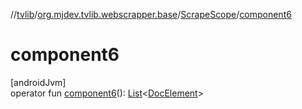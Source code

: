 //[tvlib](../../../index.md)/[org.mjdev.tvlib.webscrapper.base](../index.md)/[ScrapeScope](index.md)/[component6](component6.md)

# component6

[androidJvm]\
operator fun [component6](component6.md)(): [List](https://kotlinlang.org/api/latest/jvm/stdlib/kotlin.collections/-list/index.html)&lt;[DocElement](../../org.mjdev.tvlib.webscrapper.select/-doc-element/index.md)&gt;
